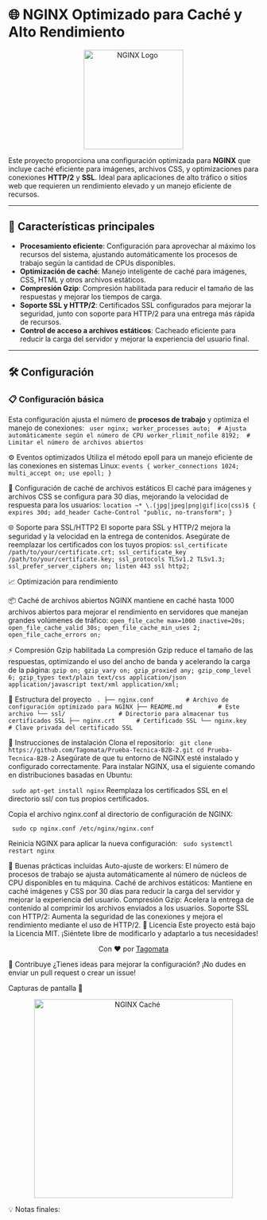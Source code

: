 # 🌐 NGINX Optimizado para Caché y Alto Rendimiento

<p align="center">
  <img src="https://www.nginx.com/wp-content/uploads/2019/10/NGINX-logo-rgb-large.png" width="200" alt="NGINX Logo">
</p>

Este proyecto proporciona una configuración optimizada para **NGINX** que incluye caché eficiente para imágenes, archivos CSS, y optimizaciones para conexiones **HTTP/2** y **SSL**. Ideal para aplicaciones de alto tráfico o sitios web que requieren un rendimiento elevado y un manejo eficiente de recursos.

---

## 🚀 Características principales

- **Procesamiento eficiente**: Configuración para aprovechar al máximo los recursos del sistema, ajustando automáticamente los procesos de trabajo según la cantidad de CPUs disponibles.
- **Optimización de caché**: Manejo inteligente de caché para imágenes, CSS, HTML y otros archivos estáticos.
- **Compresión Gzip**: Compresión habilitada para reducir el tamaño de las respuestas y mejorar los tiempos de carga.
- **Soporte SSL y HTTP/2**: Certificados SSL configurados para mejorar la seguridad, junto con soporte para HTTP/2 para una entrega más rápida de recursos.
- **Control de acceso a archivos estáticos**: Cacheado eficiente para reducir la carga del servidor y mejorar la experiencia del usuario final.

---

## 🛠️ Configuración

### 📋 Configuración básica

Esta configuración ajusta el número de **procesos de trabajo** y optimiza el manejo de conexiones:
``
user nginx;
worker_processes auto;  # Ajusta automáticamente según el número de CPU
worker_rlimit_nofile 8192;  # Limitar el número de archivos abiertos``

⚙️ Eventos optimizados
Utiliza el método epoll para un manejo eficiente de las conexiones en sistemas Linux:
``events {
    worker_connections 1024;
    multi_accept on;
    use epoll;
}``

💾 Configuración de caché de archivos estáticos
El caché para imágenes y archivos CSS se configura para 30 días, mejorando la velocidad de respuesta para los usuarios:
``location ~* \.(jpg|jpeg|png|gif|ico|css)$ {
    expires 30d;
    add_header Cache-Control "public, no-transform";
}``

🌐 Soporte para SSL/HTTP2
El soporte para SSL y HTTP/2 mejora la seguridad y la velocidad en la entrega de contenidos. Asegúrate de reemplazar los certificados con los tuyos propios:
``ssl_certificate /path/to/your/certificate.crt;
ssl_certificate_key /path/to/your/certificate.key;
ssl_protocols TLSv1.2 TLSv1.3;
ssl_prefer_server_ciphers on;
listen 443 ssl http2;``

📈 Optimización para rendimiento


📦 Caché de archivos abiertos
NGINX mantiene en caché hasta 1000 archivos abiertos para mejorar el rendimiento en servidores que manejan grandes volúmenes de tráfico:
``open_file_cache max=1000 inactive=20s;
open_file_cache_valid 30s;
open_file_cache_min_uses 2;
open_file_cache_errors on;``

⚡ Compresión Gzip habilitada
La compresión Gzip reduce el tamaño de las respuestas, optimizando el uso del ancho de banda y acelerando la carga de la página:
``gzip on;
gzip_vary on;
gzip_proxied any;
gzip_comp_level 6;
gzip_types text/plain text/css application/json application/javascript text/xml application/xml;``


📂 Estructura del proyecto
``
.
├── nginx.conf         # Archivo de configuración optimizado para NGINX
├── README.md          # Este archivo
└── ssl/               # Directorio para almacenar tus certificados SSL
    ├── nginx.crt      # Certificado SSL
    └── nginx.key      # Clave privada del certificado SSL``


🔧 Instrucciones de instalación
Clona el repositorio:
``
git clone https://github.com/Tagomata/Prueba-Tecnica-B2B-2.git
cd Prueba-Tecnica-B2B-2``
Asegúrate de que tu entorno de NGINX esté instalado y configurado correctamente. Para instalar NGINX, usa el siguiente comando en distribuciones basadas en Ubuntu:

``
sudo apt-get install nginx``
Reemplaza los certificados SSL en el directorio ssl/ con tus propios certificados.

Copia el archivo nginx.conf al directorio de configuración de NGINX:

``
sudo cp nginx.conf /etc/nginx/nginx.conf``

Reinicia NGINX para aplicar la nueva configuración:
``
sudo systemctl restart nginx``


🎯 Buenas prácticas incluidas
Auto-ajuste de workers: El número de procesos de trabajo se ajusta automáticamente al número de núcleos de CPU disponibles en tu máquina.
Caché de archivos estáticos: Mantiene en caché imágenes y CSS por 30 días para reducir la carga del servidor y mejorar la experiencia del usuario.
Compresión Gzip: Acelera la entrega de contenido al comprimir los archivos enviados a los usuarios.
Soporte SSL con HTTP/2: Aumenta la seguridad de las conexiones y mejora el rendimiento mediante el uso de HTTP/2.
📝 Licencia
Este proyecto está bajo la Licencia MIT. ¡Siéntete libre de modificarlo y adaptarlo a tus necesidades!

<p align="center"> Con ❤️ por <a href="https://github.com/Tagomata">Tagomata</a> </p>
🌟 Contribuye
¿Tienes ideas para mejorar la configuración? ¡No dudes en enviar un pull request o crear un issue!

Capturas de pantalla 📸
<p align="center"> <img src="https://www.nginx.com/wp-content/uploads/2018/08/NGINX-Caching-Twitter-Card.png" width="400" alt="NGINX Caché"> </p>
💡 Notas finales:
